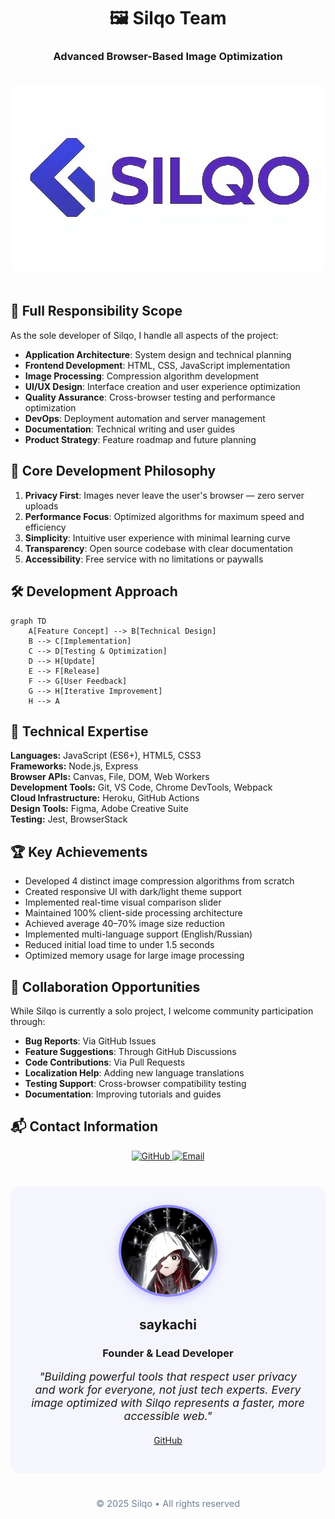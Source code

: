 
<div align="center">
  <h1>🖼️ Silqo Team</h1>
  <h3>Advanced Browser-Based Image Optimization</h3>

  <img src="silqoimginc3.jpg" alt="Silqo Team Banner" style="border-radius: 12px; margin: 20px 0;">
</div>

## 🧠 Full Responsibility Scope

As the sole developer of Silqo, I handle all aspects of the project:

- **Application Architecture**: System design and technical planning  
- **Frontend Development**: HTML, CSS, JavaScript implementation  
- **Image Processing**: Compression algorithm development  
- **UI/UX Design**: Interface creation and user experience optimization  
- **Quality Assurance**: Cross-browser testing and performance optimization  
- **DevOps**: Deployment automation and server management  
- **Documentation**: Technical writing and user guides  
- **Product Strategy**: Feature roadmap and future planning  

## 🌟 Core Development Philosophy

1. **Privacy First**: Images never leave the user's browser — zero server uploads  
2. **Performance Focus**: Optimized algorithms for maximum speed and efficiency  
3. **Simplicity**: Intuitive user experience with minimal learning curve  
4. **Transparency**: Open source codebase with clear documentation  
5. **Accessibility**: Free service with no limitations or paywalls  

## 🛠️ Development Approach

```mermaid
graph TD
    A[Feature Concept] --> B[Technical Design]
    B --> C[Implementation]
    C --> D[Testing & Optimization]
    D --> H[Update]
    E --> F[Release]
    F --> G[User Feedback]
    G --> H[Iterative Improvement]
    H --> A
```

## 🔧 Technical Expertise

**Languages:** JavaScript (ES6+), HTML5, CSS3  
**Frameworks:** Node.js, Express  
**Browser APIs:** Canvas, File, DOM, Web Workers  
**Development Tools:** Git, VS Code, Chrome DevTools, Webpack  
**Cloud Infrastructure:** Heroku, GitHub Actions  
**Design Tools:** Figma, Adobe Creative Suite  
**Testing:** Jest, BrowserStack  

## 🏆 Key Achievements

- Developed 4 distinct image compression algorithms from scratch  
- Created responsive UI with dark/light theme support  
- Implemented real-time visual comparison slider  
- Maintained 100% client-side processing architecture  
- Achieved average 40–70% image size reduction  
- Implemented multi-language support (English/Russian)  
- Reduced initial load time to under 1.5 seconds  
- Optimized memory usage for large image processing  

## 🤝 Collaboration Opportunities

While Silqo is currently a solo project, I welcome community participation through:

- **Bug Reports**: Via GitHub Issues  
- **Feature Suggestions**: Through GitHub Discussions  
- **Code Contributions**: Via Pull Requests  
- **Localization Help**: Adding new language translations  
- **Testing Support**: Cross-browser compatibility testing  
- **Documentation**: Improving tutorials and guides  

## 📬 Contact Information

<p align="center">
  <a href="https://github.com/saykachi">
    <img src="https://img.shields.io/badge/GitHub-Profile-181717?style=for-the-badge&logo=github" alt="GitHub" height="30">
  </a>
  <a href="mailto:saya@silqo.studio">
    <img src="https://img.shields.io/badge/Email-Contact-D14836?style=for-the-badge&logo=gmail&logoColor=white" alt="Email" height="30">
  </a>
</p>

<div align="center" style="margin-top: 40px; padding: 30px; background: rgba(108, 99, 255, 0.05); border-radius: 16px;">
  <img src="sayaimg2.jpg" width="150" style="border-radius:50%; border: 4px solid #8A85FF; box-shadow: 0 4px 15px rgba(108, 99, 255, 0.3);">
  <h2>saykachi</h2>
  <h3>Founder & Lead Developer</h3>
  <p style="font-style: italic; font-size: 1.1rem; max-width: 600px; margin: 0 auto;">
    "Building powerful tools that respect user privacy and work for everyone, not just tech experts. Every image optimized with Silqo represents a faster, more accessible web."
  </p>
  <p style="margin-top: 20px;">
    <a href="https://github.com/saykachi">GitHub</a> 
  </p>
</div>

<p align="center" style="margin-top: 40px; font-size: 0.9rem; color: #718096;">
  © 2025 Silqo • All rights reserved
</p>
